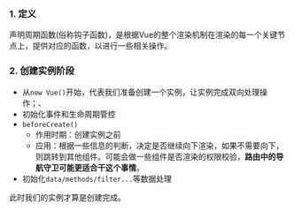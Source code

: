 ### 1. 定义

声明周期函数(俗称钩子函数)，是根据Vue的整个渲染机制在渲染的每一个关键节点上，提供对应的函数，以进行一些相关操作。

### 2. 创建实例阶段

- 从`new Vue()`开始，代表我们准备创建一个实例，让实例完成双向处理操作；、
- 初始化事件和生命周期管控
- `beforeCreate()`
  - 作用时期：创建实例之前
  - 应用：根据一些信息的判断，决定是否继续向下渲染，如果不需要向下，则跳转到其他组件。可能会做一些组件是否渲染的权限校验，**路由中的导航守卫可能更适合干这个事情**。
- 初始化`data/methods/filter...`等数据处理

此时我们的实例才算是创建完成。
